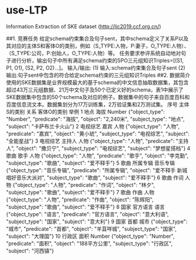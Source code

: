 # use-LTP
Information Extraction of SKE dataset (http://lic2019.ccf.org.cn/)

##1. 竞赛任务
给定schema约束集合及句子sent，其中schema定义了关系P以及其对应的主体S和客体O的类别，例如（S_TYPE:人物，P:妻子，O_TYPE:人物）、（S_TYPE:公司，P:创始人，O_TYPE:人物）等。 任务要求参评系统自动地对句子进行分析，输出句子中所有满足schema约束的SPO三元组知识Triples=[(S1, P1, O1), (S2, P2, O2)…]。
输入/输出:
(1) 输入:schema约束集合及句子sent
(2) 输出:句子sent中包含的符合给定schema约束的三元组知识Triples
##2. 数据简介
使用的SKE数据集是业界规模最大的基于schema的中文信息抽取数据集，其包含超过43万三元组数据、21万中文句子及50个已定义好的schema，表1中展示了SKE数据集中包含的50个schema及对应的例子。数据集中的句子来自百度百科和百度信息流文本。数据集划分为17万训练集，2万验证集和2万测试集。
序号   主体S的类别  关系  客体O的类别   举例
1	地点	海拔	Number	{"object_type": "Number", "predicate": "海拔", "object": "2,240米", "subject_type": "地点", "subject": "卡萨布兰卡火山"}
2	电视综艺	嘉宾	人物	{"object_type": "人物", "predicate": "嘉宾", "object": "黄小琥", "subject_type": "电视综艺", "subject": "全能星战"}
3	电视综艺	主持人	人物	{"object_type": "人物", "predicate": "主持人", "object": "撒贝宁", "subject_type": "电视综艺", "subject": "梦想星搭档"}
4	歌曲	歌手	人物	{"object_type": "人物", "predicate": "歌手", "object": "李克勤", "subject_type": "歌曲", "subject": "爱不释手"}
5	歌曲	所属专辑	音乐专辑	{"object_type": "音乐专辑", "predicate": "所属专辑", "object": "爱不释手 新城唱好音乐大派对", "subject_type": "歌曲", "subject": "爱不释手"}
6	歌曲	作词	人物	{"object_type": "人物", "predicate": "作词", "object": "林夕", "subject_type": "歌曲", "subject": "爱不释手"}
7	歌曲	作曲	人物	{"object_type": "人物", "predicate": "作曲", "object": "陈辉阳", "subject_type": "歌曲", "subject": "爱不释手"}
8	国家	官方语言	语言	{"object_type": "语言", "predicate": "官方语言", "object": "意大利语", "subject_type": "国家", "subject": "意大利"}
9	国家	首都	城市	{"object_type": "城市", "predicate": "首都", "object": "羊苴咩城", "subject_type": "国家", "subject": "大理国"}
10	行政区	面积	Number	{"object_type": "Number", "predicate": "面积", "object": "188平方公里", "subject_type": "行政区", "subject": "河西镇"}
